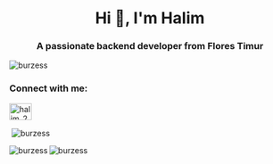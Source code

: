 <h1 align="center">Hi 👋, I'm Halim</h1>
<h3 align="center">A passionate backend developer from Flores Timur</h3>

<p align="left"> <img src="https://komarev.com/ghpvc/?username=burzess&label=Profile%20views&color=0e75b6&style=flat" alt="burzess" /> </p>

<h3 align="left">Connect with me:</h3>
<p align="left">
<a href="https://instagram.com/halim_2315" target="blank"><img align="center" src="https://raw.githubusercontent.com/rahuldkjain/github-profile-readme-generator/master/src/images/icons/Social/instagram.svg" alt="halim_2315" height="30" width="40" /></a>
</p>

<p>&nbsp;<img align="center" src="https://github-readme-stats.vercel.app/api?username=burzess&show_icons=true&locale=en" alt="burzess" /></p>

<p><img align="left" src="https://github-readme-stats.vercel.app/api/top-langs?username=burzess&show_icons=true&locale=en&layout=compact" alt="burzess" /></p>

<p><img align="center" src="https://github-readme-streak-stats.herokuapp.com/?user=burzess&" alt="burzess" /></p>
